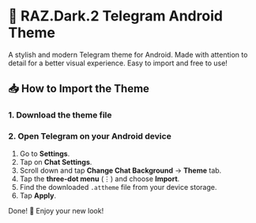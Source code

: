 # 🌙 RAZ.Dark.2 Telegram Android Theme

A stylish and modern Telegram theme for Android. Made with attention to detail for a better visual experience. Easy to import and free to use!


## 📥 How to Import the Theme

### 1. Download the theme file

### 2. Open Telegram on your Android device

1. Go to **Settings**.
2. Tap on **Chat Settings**.
3. Scroll down and tap **Change Chat Background** → **Theme** tab.
4. Tap the **three-dot menu** (⋮) and choose **Import**.
5. Find the downloaded `.attheme` file from your device storage.
6. Tap **Apply**.

Done! 🎉 Enjoy your new look!
